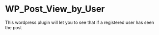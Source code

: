 # WP_Post_View_by_User
This wordpress plugin will let you to see that if a registered user has seen the post
